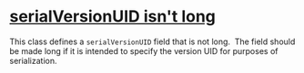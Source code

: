 # [serialVersionUID isn't long](https://spotbugs.readthedocs.io/en/latest/bugDescriptions.html#SE_NONLONG_SERIALVERSIONID)

 This class defines a `serialVersionUID` field that is not long. 
  The field should be made long
   if it is intended to specify
   the version UID for purposes of serialization.